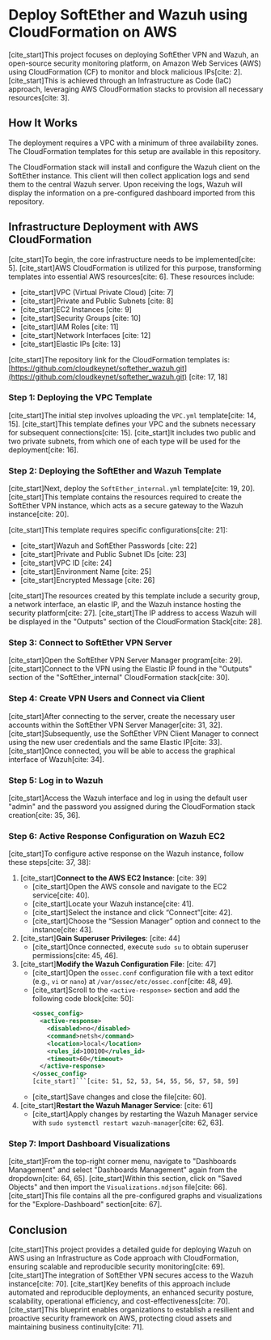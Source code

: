 # Deploy SoftEther and Wazuh using CloudFormation on AWS

[cite_start]This project focuses on deploying SoftEther VPN and Wazuh, an open-source security monitoring platform, on Amazon Web Services (AWS) using CloudFormation (CF) to monitor and block malicious IPs[cite: 2]. [cite_start]This is achieved through an Infrastructure as Code (IaC) approach, leveraging AWS CloudFormation stacks to provision all necessary resources[cite: 3].

## How It Works

The deployment requires a VPC with a minimum of three availability zones. The CloudFormation templates for this setup are available in this repository.

The CloudFormation stack will install and configure the Wazuh client on the SoftEther instance. This client will then collect application logs and send them to the central Wazuh server. Upon receiving the logs, Wazuh will display the information on a pre-configured dashboard imported from this repository.

## Infrastructure Deployment with AWS CloudFormation

[cite_start]To begin, the core infrastructure needs to be implemented[cite: 5]. [cite_start]AWS CloudFormation is utilized for this purpose, transforming templates into essential AWS resources[cite: 6]. These resources include:

* [cite_start]VPC (Virtual Private Cloud) [cite: 7]
* [cite_start]Private and Public Subnets [cite: 8]
* [cite_start]EC2 Instances [cite: 9]
* [cite_start]Security Groups [cite: 10]
* [cite_start]IAM Roles [cite: 11]
* [cite_start]Network Interfaces [cite: 12]
* [cite_start]Elastic IPs [cite: 13]

[cite_start]The repository link for the CloudFormation templates is: [https://github.com/cloudkeynet/softether_wazuh.git](https://github.com/cloudkeynet/softether_wazuh.git) [cite: 17, 18]

### Step 1: Deploying the VPC Template

[cite_start]The initial step involves uploading the `VPC.yml` template[cite: 14, 15]. [cite_start]This template defines your VPC and the subnets necessary for subsequent connections[cite: 15]. [cite_start]It includes two public and two private subnets, from which one of each type will be used for the deployment[cite: 16].

### Step 2: Deploying the SoftEther and Wazuh Template

[cite_start]Next, deploy the `SoftEther_internal.yml` template[cite: 19, 20]. [cite_start]This template contains the resources required to create the SoftEther VPN instance, which acts as a secure gateway to the Wazuh instance[cite: 20].

[cite_start]This template requires specific configurations[cite: 21]:

* [cite_start]Wazuh and SoftEther Passwords [cite: 22]
* [cite_start]Private and Public Subnet IDs [cite: 23]
* [cite_start]VPC ID [cite: 24]
* [cite_start]Environment Name [cite: 25]
* [cite_start]Encrypted Message [cite: 26]

[cite_start]The resources created by this template include a security group, a network interface, an elastic IP, and the Wazuh instance hosting the security platform[cite: 27]. [cite_start]The IP address to access Wazuh will be displayed in the "Outputs" section of the CloudFormation Stack[cite: 28].

### Step 3: Connect to SoftEther VPN Server

[cite_start]Open the SoftEther VPN Server Manager program[cite: 29]. [cite_start]Connect to the VPN using the Elastic IP found in the "Outputs" section of the "SoftEther_internal" CloudFormation stack[cite: 30].

### Step 4: Create VPN Users and Connect via Client

[cite_start]After connecting to the server, create the necessary user accounts within the SoftEther VPN Server Manager[cite: 31, 32]. [cite_start]Subsequently, use the SoftEther VPN Client Manager to connect using the new user credentials and the same Elastic IP[cite: 33]. [cite_start]Once connected, you will be able to access the graphical interface of Wazuh[cite: 34].

### Step 5: Log in to Wazuh

[cite_start]Access the Wazuh interface and log in using the default user "admin" and the password you assigned during the CloudFormation stack creation[cite: 35, 36].

### Step 6: Active Response Configuration on Wazuh EC2

[cite_start]To configure active response on the Wazuh instance, follow these steps[cite: 37, 38]:

1.  [cite_start]**Connect to the AWS EC2 Instance**: [cite: 39]
    * [cite_start]Open the AWS console and navigate to the EC2 service[cite: 40].
    * [cite_start]Locate your Wazuh instance[cite: 41].
    * [cite_start]Select the instance and click “Connect”[cite: 42].
    * [cite_start]Choose the “Session Manager” option and connect to the instance[cite: 43].
2.  [cite_start]**Gain Superuser Privileges**: [cite: 44]
    * [cite_start]Once connected, execute `sudo su` to obtain superuser permissions[cite: 45, 46].
3.  [cite_start]**Modify the Wazuh Configuration File**: [cite: 47]
    * [cite_start]Open the `ossec.conf` configuration file with a text editor (e.g., `vi` or `nano`) at `/var/ossec/etc/ossec.conf`[cite: 48, 49].
    * [cite_start]Scroll to the `<active-response>` section and add the following code block[cite: 50]:
        ```xml
        <ossec_config>
          <active-response>
            <disabled>no</disabled>
            <command>netsh</command>
            <location>local</location>
            <rules_id>100100</rules_id>
            <timeout>60</timeout>
          </active-response>
        </ossec_config>
        [cite_start]```[cite: 51, 52, 53, 54, 55, 56, 57, 58, 59]
    * [cite_start]Save changes and close the file[cite: 60].
4.  [cite_start]**Restart the Wazuh Manager Service**: [cite: 61]
    * [cite_start]Apply changes by restarting the Wazuh Manager service with `sudo systemctl restart wazuh-manager`[cite: 62, 63].

### Step 7: Import Dashboard Visualizations

[cite_start]From the top-right corner menu, navigate to "Dashboards Management" and select "Dashboards Management" again from the dropdown[cite: 64, 65]. [cite_start]Within this section, click on "Saved Objects" and then import the `Visualizations.ndjson` file[cite: 66]. [cite_start]This file contains all the pre-configured graphs and visualizations for the "Explore-Dashboard" section[cite: 67].

## Conclusion

[cite_start]This project provides a detailed guide for deploying Wazuh on AWS using an Infrastructure as Code approach with CloudFormation, ensuring scalable and reproducible security monitoring[cite: 69]. [cite_start]The integration of SoftEther VPN secures access to the Wazuh instance[cite: 70]. [cite_start]Key benefits of this approach include automated and reproducible deployments, an enhanced security posture, scalability, operational efficiency, and cost-effectiveness[cite: 70]. [cite_start]This blueprint enables organizations to establish a resilient and proactive security framework on AWS, protecting cloud assets and maintaining business continuity[cite: 71].